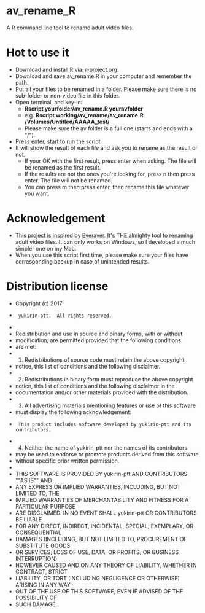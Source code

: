 # av_rename_R
A R command line tool to rename adult video files.

# Hot to use it
* Download and install R via: [r-project.org](https://www.r-project.org). 
* Download and save av_rename.R in your computer and remember the path.
* Put all your files to be renamed in a folder. Please make sure there is no sub-folder or non-video file in this folder.
* Open terminal, and key-in:
	* **Rscript yourfolder/av_rename.R youravfolder**
	* e.g. **Rscript working/av_rename/av_rename.R /Volumes/Untitled/AAAAA_test/**
	* Please make sure the av folder is a full one (starts and ends with a "/").
* Press enter, start to run the script
* It will show the result of each file and ask you to rename as the result or not.
	* If your OK with the first result, press enter when asking. The file will be renamed as the first result.
	* If the results are not the ones you're looking for, press n then press enter. The file will not be renamed.
	* You can press m then press enter, then rename this file whatever you want.


# Acknowledgement
* This project is inspired by [Everaver](http://everaver.blogspot.com). It's THE almighty tool to renaming adult video files. It can only works on Windows, so I developed a much simpler one on my Mac.
* When you use this script first time, please make sure your files have corresponding backup in case of unintended results. 



# Distribution license
* Copyright (c) 2017 
*      yukirin-ptt.  All rights reserved.
*
* Redistribution and use in source and binary forms, with or without
* modification, are permitted provided that the following conditions
* are met:
* 1. Redistributions of source code must retain the above copyright
*    notice, this list of conditions and the following disclaimer.
* 2. Redistributions in binary form must reproduce the above copyright
*    notice, this list of conditions and the following disclaimer in the
*    documentation and/or other materials provided with the distribution.
* 3. All advertising materials mentioning features or use of this software
*    must display the following acknowledgement:
*      This product includes software developed by yukirin-ptt and its contributors.
* 4. Neither the name of yukirin-ptt nor the names of its contributors
*    may be used to endorse or promote products derived from this software
*    without specific prior written permission.
*
* THIS SOFTWARE IS PROVIDED BY yukirin-ptt AND CONTRIBUTORS ""AS IS"" AND
* ANY EXPRESS OR IMPLIED WARRANTIES, INCLUDING, BUT NOT LIMITED TO, THE
* IMPLIED WARRANTIES OF MERCHANTABILITY AND FITNESS FOR A PARTICULAR PURPOSE
* ARE DISCLAIMED.  IN NO EVENT SHALL yukirin-ptt OR CONTRIBUTORS BE LIABLE
* FOR ANY DIRECT, INDIRECT, INCIDENTAL, SPECIAL, EXEMPLARY, OR CONSEQUENTIAL
* DAMAGES (INCLUDING, BUT NOT LIMITED TO, PROCUREMENT OF SUBSTITUTE GOODS
* OR SERVICES; LOSS OF USE, DATA, OR PROFITS; OR BUSINESS INTERRUPTION)
* HOWEVER CAUSED AND ON ANY THEORY OF LIABILITY, WHETHER IN CONTRACT, STRICT
* LIABILITY, OR TORT (INCLUDING NEGLIGENCE OR OTHERWISE) ARISING IN ANY WAY
* OUT OF THE USE OF THIS SOFTWARE, EVEN IF ADVISED OF THE POSSIBILITY OF
* SUCH DAMAGE.

